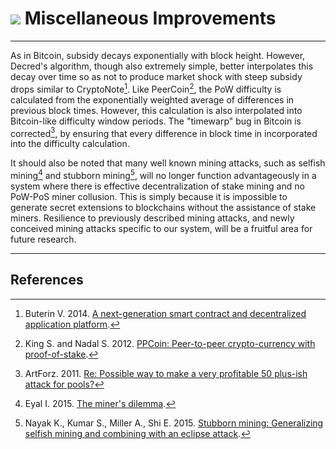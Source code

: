 # <img class="dcr-icon" src="/img/dcr-icons/Code.svg" /> Miscellaneous Improvements 

---

As in Bitcoin, subsidy decays exponentially with block height. However, Decred's algorithm, though also extremely simple, better interpolates this decay over time so as not to produce market shock with steep subsidy drops similar to CryptoNote[^1]. Like PeerCoin[^2], the PoW difficulty is calculated from the exponentially weighted average of differences in previous block times. However, this calculation is also interpolated into Bitcoin-like difficulty window periods. The "timewarp" bug in Bitcoin is corrected[^3], by ensuring that every difference in block time in incorporated into the difficulty calculation.

It should also be noted that many well known mining attacks, such as selfish mining[^4] and stubborn mining[^5], will no longer function advantageously in a system where there is effective decentralization of stake mining and no PoW-PoS miner collusion. This is simply because it is impossible to generate secret extensions to blockchains without the assistance of stake miners. Resilience to previously described mining attacks, and newly conceived mining attacks specific to our system, will be a fruitful area for future research.

---

## <i class="fa fa-book"></i> References 

[^1]: Buterin V. 2014. [A next-generation smart contract and decentralized application platform](https://decred.org/research/buterin2014.pdf).
[^2]: King S. and Nadal S. 2012. [PPCoin: Peer-to-peer crypto-currency with proof-of-stake](https://decred.org/research/king2012.pdf).
[^3]: ArtForz. 2011. [Re: Possible way to make a very profitable 50 plus-ish attack for pools?](https://decred.org/research/artforz2011.pdf)
[^4]: Eyal I. 2015. [The miner's dilemma](https://decred.org/research/eyal2015.pdf).
[^5]: Nayak K., Kumar S., Miller A., Shi E. 2015. [Stubborn mining: Generalizing selfish mining and combining with an eclipse attack](https://decred.org/research/nayak2015.pdf).
